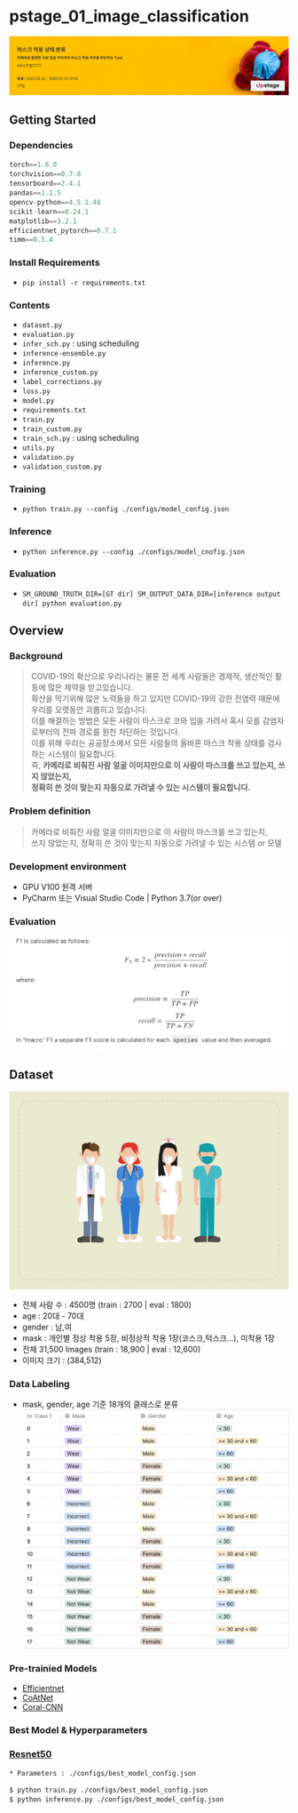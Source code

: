 # pstage_01_image_classification

![Controller Image](./images/1.png)

## Getting Started   

### Dependencies
```python
torch==1.6.0
torchvision==0.7.0
tensorboard==2.4.1
pandas==1.1.5
opencv-python==4.5.1.48
scikit-learn==0.24.1
matplotlib==3.2.1
efficientnet_pytorch==0.7.1
timm==0.5.4                                                         
```
  
### Install Requirements
- `pip install -r requirements.txt`
  
### Contents  
- `dataset.py`
- `evaluation.py`
- `infer_sch.py` : using scheduling
- `inference-ensemble.py`
- `inference.py`
- `inference_custom.py`
- `label_corrections.py`
- `loss.py`
- `model.py`
- `requirements.txt`
- `train.py`
- `train_custom.py`
- `train_sch.py` : using scheduling
- `utils.py`
- `validation.py`
- `validation_custom.py`
 
### Training
- `python train.py --config ./configs/model_config.json`

### Inference
- `python inference.py --config ./configs/model_cnofig.json`

### Evaluation
- `SM_GROUND_TRUTH_DIR=[GT dir] SM_OUTPUT_DATA_DIR=[inference output dir] python evaluation.py`  

## Overview
### Background
> COVID-19의 확산으로 우리나라는 물론 전 세계 사람들은 경제적, 생산적인 활동에 많은 제약을 받고있습니다. </br>
> 확산을 막기위해 많은 노력들을 하고 있지만 COVID-19의 강한 전염력 때문에 우리를 오랫동안 괴롭히고 있습니다. </br>
> 이를 해결하는 방법은 모든 사람이 마스크로 코와 입을 가려서 혹시 모를 감염자로부터의 전파 경로를 원천 차단하는 것입니다. </br>
> 이를 위해 우리는 공공장소에서 모든 사람들의 올바른 마스크 착용 상태를 검사하는 시스템이 필요합니다. </br>
> 즉, **카메라로 비춰진 사람 얼굴 이미지만으로 이 사람이 마스크를 쓰고 있는지, 쓰지 않았는지, </br>
> 정확히 쓴 것이 맞는지 자동으로 가려낼 수 있는 시스템이 필요합니다.**
  
### Problem definition
> 카메라로 비춰진 사람 얼굴 이미지만으로 이 사람이 마스크를 쓰고 있는지, </br>
> 쓰지 않았는지, 정확히 쓴 것이 맞는지 자동으로 가려낼 수 있는 시스템 or 모델
  
### Development environment
- GPU V100 원격 서버
- PyCharm 또는 Visual Studio Code | Python 3.7(or over)

### Evaluation
![Controller Image](./images/2.png)

## Dataset   
![Controller Image](./images/4.png)  

- 전체 사람 수 : 4500명 (train : 2700 | eval : 1800)
- age : 20대 - 70대
- gender : 남,여
- mask : 개인별 정상 착용 5장, 비정상적 착용 1장(코스크,턱스크...), 미착용 1장
- 전체 31,500 Images (train : 18,900 | eval : 12,600)
- 이미지 크기 : (384,512)

### Data Labeling
- mask, gender, age 기준 18개의 클래스로 분류
![Controller Image](./images/3.png)

### Pre-trainied Models  
- [Efficientnet](https://arxiv.org/abs/1905.11946)
- [CoAtNet](https://arxiv.org/abs/2106.04803)
- [Coral-CNN](https://arxiv.org/abs/1901.07884)

### Best Model & Hyperparameters  
### [Resnet50](https://arxiv.org/abs/1512.03385)
    * Parameters : ./configs/best_model_config.json

```zsh
$ python train.py ./configs/best_model_config.json
$ python inference.py ./configs/best_model_config.json
```  
